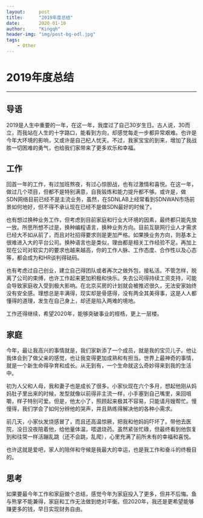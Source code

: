 ```yaml
---
layout:     post
title:      "2019年度总结"
date:       2020-01-10
author:     "Kingqh"
header-img: "img/post-bg-odl.jpg"
tags:
    - Other
---
```


# 2019年度总结 #
---

## 导语 ##

2019是人生中重要的一年，在这一年，我度过了自己30岁生日。古人说，30而立，而我站在人生的十字路口，能看到方向，却感觉每走一步都异常艰难。也许是今年大环境的影响，又或许是自己杞人忧天。不过，我家宝宝的到来，增加了我战胜一切困难的勇气，也给我们家带来了更多欢乐和幸福。

## 工作 ##

回首一年的工作，有过加班熬夜，有过心惊胆战，也有过激情和喜悦。在这一年，做过几个项目，但都不是特别满意，自我锻炼和能力提升都不够。或许是，做SDN网络目前已经不是主流业务，虽然，在SDNLAB上经常看到SDNWAN市场前景如何地好，但不得不承认现在已经不是做SDN最好的时候了。

也有想过换种业务工作，但考虑到目前家庭和行业大环境的因素，最终都只能先放一放。所思所想不过是，换种编程语言，换种业务方向。目前互联网行业人才需求已经大不如从前了，而且对社招得要求则是更加严格。如果换业务方向，则基本上很难进入大的平台公司。换种语言也是类似，理由都是相关工作经验不足。再加上现在公司对软实力的要求也越来越高，你的工作人脉、工作态度、合作性以及心态等，都会成为和HR谈判得砝码。

也有考虑过自己创业，建立自己得团队或者再次之做外包，接私活。不管怎样，脱离了公司的束缚，也许工作起来更加积极和快乐。失去公司得持续工资支持，可能会导致家庭收入受到极大影响。在北京买房的计划就会被推迟很久，无法安家始终没有安全感。理想总是丰满得，现实却是骨感得，没有两全其美得事，这是人人都懂得的道理，发生在自己身上，却还是陷入两难的境地。

工作还得继续，希望2020年，能够突破事业的桎梏，更上一层楼。


## 家庭 ##

今年，最让我高兴的事情就是，我们家新添了一个成员，就是我的宝贝儿子。他让我体会到了做父亲的感觉，也让我变得更加成熟和有担当。世界上最神奇的事情，就是一个新生命得孕育和成长。从无到有，一个生命就这么奇妙得来到我的生活中。

初为人父和人母，我和妻子也是成长了很多。小家伙现在六个多月，想起他刚从妈妈肚子里出来的时候，发型就像以前得非主流一样，小手塞到自己嘴里，来回咀嚼，样子特别可爱。但是，他太小了，照顾起来极其不容易，只能请月嫂帮忙。慢慢得，我们学会了如何分辨他的哭声，并且熟练得解决他的各种小需求。

前几天，小家伙发烧感冒了，而且还高温惊厥，把我和他妈妈吓坏了。带他去医院，没日没夜陪着他，给他量体温，喂退烧药。虽然紧张忙碌，但最终看到他恢复到和往常一样活蹦乱跳（还不会跳，乱爬），心里充满了前所未有的幸福和喜悦。

也许这就是爱吧，家人的陪伴和守候是我最大的幸运，也是我工作和奋斗的终极目的。


## 思考 ##

如果要最今年工作和家庭做个总结，感觉今年为家庭投入了更多，但并不后悔。鱼与熊掌不能兼得，家庭和工作无法做到绝对平衡。但2020年，我还是更希望能够赚更多的钱，早日实现财务自由。
